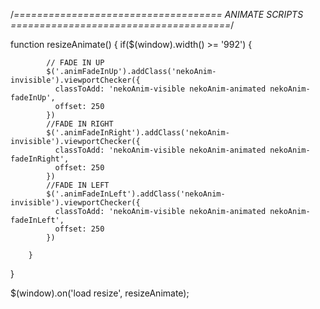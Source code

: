 /*====================================
ANIMATE SCRIPTS
======================================*/

function resizeAnimate() {
		if($(window).width() >= '992') {

			// FADE IN UP
			$('.animFadeInUp').addClass('nekoAnim-invisible').viewportChecker({
			  classToAdd: 'nekoAnim-visible nekoAnim-animated nekoAnim-fadeInUp',
			  offset: 250
			})
			//FADE IN RIGHT
			$('.animFadeInRight').addClass('nekoAnim-invisible').viewportChecker({
			  classToAdd: 'nekoAnim-visible nekoAnim-animated nekoAnim-fadeInRight',
			  offset: 250
			})
			//FADE IN LEFT
			$('.animFadeInLeft').addClass('nekoAnim-invisible').viewportChecker({
			  classToAdd: 'nekoAnim-visible nekoAnim-animated nekoAnim-fadeInLeft',
			  offset: 250
			})

		}
} 


$(window).on('load resize', resizeAnimate);
